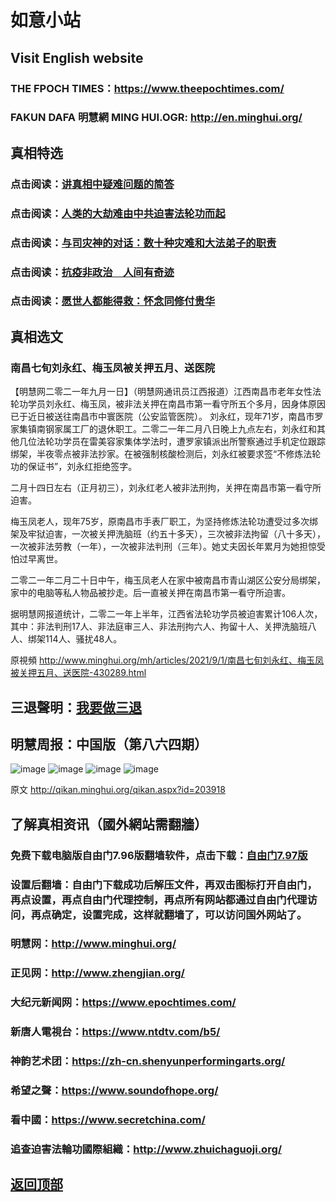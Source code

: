 # 如意小站

## Visit English website

### THE FPOCH TIMES：https://www.theepochtimes.com/

### FAKUN DAFA 明慧網 MING HUI.OGR: http://en.minghui.org/

## 真相特选

### 点击阅读：[讲真相中疑难问题的简答](https://github.com/pinhe91/jcxw3/tree/main)

### 点击阅读：[人类的大劫难由中共迫害法轮功而起](https://github.com/pinhe91/jcxw4/tree/main) 

### 点击阅读：[与司灾神的对话：数十种灾难和大法弟子的职责](https://github.com/pinhe91/jcxw1/tree/main) 

### 点击阅读：[抗疫非政治　人间有奇迹](https://github.com/pinhe91/jcxw2/tree/main) 

### 点击阅读：[愿世人都能得救：怀念同修付贵华](https://github.com/pinhe91/jcxw5/tree/main)

## 真相选文

### 南昌七旬刘永红、梅玉凤被关押五月、送医院

【明慧网二零二一年九月一日】（明慧网通讯员江西报道）江西南昌市老年女性法轮功学员刘永红、梅玉凤，被非法关押在南昌市第一看守所五个多月，因身体原因已于近日被送往南昌市中寰医院（公安监管医院）。
刘永红，现年71岁，南昌市罗家集镇南钢家属工厂的退休职工。二零二一年二月八日晚上九点左右，刘永红和其他几位法轮功学员在雷美容家集体学法时，遭罗家镇派出所警察通过手机定位跟踪绑架，半夜零点被非法抄家。在被强制核酸检测后，刘永红被要求签“不修炼法轮功的保证书”，刘永红拒绝签字。

二月十四日左右（正月初三），刘永红老人被非法刑拘，关押在南昌市第一看守所迫害。

梅玉凤老人，现年75岁，原南昌市手表厂职工，为坚持修炼法轮功遭受过多次绑架及牢狱迫害，一次被关押洗脑班（约五十多天），三次被非法拘留（八十多天），一次被非法劳教（一年），一次被非法判刑（三年）。她丈夫因长年累月为她担惊受怕过早离世。

二零二一年二月二十日中午，梅玉凤老人在家中被南昌市青山湖区公安分局绑架，家中的电脑等私人物品被抄走。后一直被关押在南昌市第一看守所迫害。

据明慧网报道统计，二零二一年上半年，江西省法轮功学员被迫害累计106人次，其中：非法判刑17人、非法庭审三人、非法刑拘六人、拘留十人、关押洗脑班八人、绑架114人、骚扰48人。

原視頻 http://www.minghui.org/mh/articles/2021/9/1/南昌七旬刘永红、梅玉凤被关押五月、送医院-430289.html

## 三退聲明：[我要做三退](http://tuidang.ddns.net/)

## 明慧周报：中国版（第八六四期）

![image](https://user-images.githubusercontent.com/79625284/131103130-44776036-9081-4789-a18a-863003f1110a.png)
![image](https://user-images.githubusercontent.com/79625284/131103214-68d62e08-bd7c-4ca1-834b-c913054c6991.png)
![image](https://user-images.githubusercontent.com/79625284/131103271-45b4c547-e45c-40a9-ad83-53efc96b549b.png)
![image](https://user-images.githubusercontent.com/79625284/131103330-138c9bdc-1614-47d6-93d6-322fd112e9fb.png)

原文 http://qikan.minghui.org/qikan.aspx?id=203918

## 了解真相资讯（國外網站需翻牆）

### 免费下载电脑版自由门7.96版翻墙软件，点击下载：[自由门7.97版](https://github.com/pinhe91/tuiguang/files/6839679/fg797r.zip)

### 设置后翻墙：自由门下载成功后解压文件，再双击图标打开自由门，再点设置，再点自由门代理控制，再点所有网站都通过自由门代理访问，再点确定，设置完成，这样就翻墙了，可以访问国外网站了。

### 明慧网：http://www.minghui.org/

### 正见网：http://www.zhengjian.org/

### 大纪元新闻网：https://www.epochtimes.com/

### 新唐人電視台：https://www.ntdtv.com/b5/

### 神韵艺术团：https://zh-cn.shenyunperformingarts.org/

### 希望之聲：https://www.soundofhope.org/

### 看中國：https://www.secretchina.com/

### 追查迫害法輪功國際組織：http://www.zhuichaguoji.org/

## [返回顶部](https://git.io/Js3EY)

